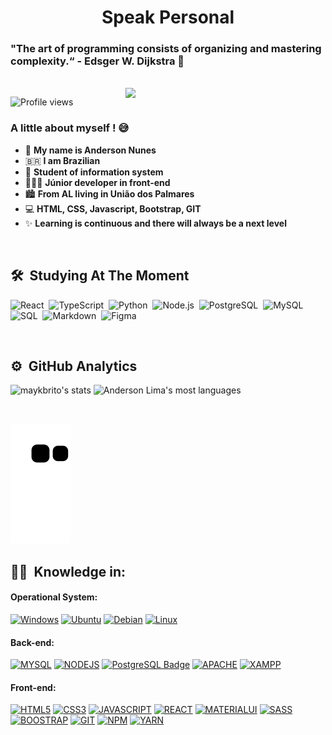 <h1 align="center">Speak Personal </h1>
<h3> "The art of programming consists of organizing and mastering complexity.“ - Edsger W. Dijkstra 🚀 </h3>

<br>

<img align="right" src="https://raw.githubusercontent.com/gist/AndersonLima12/96fc7ed3e0040c8d4c488944f6168a6e/raw/57527588ce3f5cfd6fd5d98cd4dbc6ae5acf934f/githubcard.svg" width="320" /> 

<p align="left"> <img src="https://komarev.com/ghpvc/?username=AndersonLima12&color=yellow" alt="Profile views" /> </p>



### A little about myself ! 😅

- 🙆 **My name is Anderson Nunes**
- 🇧🇷 **I am Brazilian** 
- 🧠 **Student of information system** 
- 👨🏼‍💻 **Júnior developer in front-end**
- 🏙 **From AL living in União dos Palmares**
- 💻 **HTML, CSS, Javascript, Bootstrap, GIT**
- ✨ **Learning is continuous and there will always be a next level**

<br/>

## 🛠 &nbsp;Studying At The Moment

![React](https://img.shields.io/badge/-React-05122A?style=flat&logo=react)&nbsp;
![TypeScript](https://img.shields.io/badge/-TypeScript-05122A?style=flat&logo=typescript)&nbsp;
![Python](https://img.shields.io/badge/-Python-05122A?style=flat&logo=python)&nbsp;
![Node.js](https://img.shields.io/badge/-Node.js-05122A?style=flat&logo=node.js)&nbsp;
![PostgreSQL](https://img.shields.io/badge/-PostgreSQL-05122A?style=flat&logo=PostgreSQL)&nbsp;
![MySQL](https://img.shields.io/badge/-MySQL-05122A?style=flat&logo=mysql)&nbsp;
![SQL](https://img.shields.io/badge/-SQLite-05122A?style=flat&logo=SQLite)&nbsp;
![Markdown](https://img.shields.io/badge/-Markdown-05122A?style=flat&logo=markdown)&nbsp;
![Figma](https://img.shields.io/badge/-Figma-05122A?style=flat&logo=figma)&nbsp;

<br/>

## ⚙️ &nbsp;GitHub Analytics
<p align="left" margin="50em">
<img width="420em"  src="https://github-readme-stats.vercel.app/api?username=AndersonLima12&show_icons=true&theme=radical" alt="maykbrito's stats"/>
<img width="350em" src="https://github-readme-stats.vercel.app/api/top-langs/?username=AndersonLima12&layout=compact&theme=vue-dark" alt="Anderson Lima's most languages"/>
</p>

<br/>

![Snake animation](https://github.com/AndersonLima12/AndersonLima12/blob/output/github-contribution-grid-snake.svg)

## 👨‍💻 &nbsp;Knowledge in: 

<!--
#### Integrated Development Environment:

[![INTELLIJIDEA](https://img.shields.io/badge/IntelliJIDEA-000000.svg?style=for-the-badge&logo=intellij-idea&logoColor=white)](#)
[![NOTEPAD++](https://img.shields.io/badge/Notepad++-90E59A.svg?style=for-the-badge&logo=notepad%2B%2B&logoColor=black)](#)
[![VISUALSTUDIO](https://img.shields.io/badge/Visual_Studio-5C2D91?style=for-the-badge&logo=visual%20studio&logoColor=white)](#)


#### PC Settings:

[![Debian](https://img.shields.io/badge/Debian-A81D33?style=for-the-badge&logo=debian&logoColor=white)](#)
[![RAM](https://img.shields.io/badge/RAM-6GB-%230071C5.svg?&style=for-the-badge&logoColor=white)](#)
[![COREI5](https://img.shields.io/badge/Intel-Core_i5_10th-0071C5?style=for-the-badge&logo=intel&logoColor=white)](#)
[![NVIDIA 2GB](https://img.shields.io/badge/NVIDIA-930M-76B900?style=for-the-badge&logo=nvidia&logoColor=white)](#)

-->

#### Operational System:

[![Windows](https://img.shields.io/badge/Windows-0078D6?style=for-the-badge&logo=windows&logoColor=white)](#)
[![Ubuntu](https://img.shields.io/badge/Ubuntu-E95420?style=for-the-badge&logo=ubuntu&logoColor=white)](#)
[![Debian](https://img.shields.io/badge/Debian-A81D33?style=for-the-badge&logo=debian&logoColor=white)](#)
[![Linux](https://img.shields.io/badge/Linux-yellow?style=for-the-badge&logo=linux&logoColor=white)](#)

#### Back-end:

[![MYSQL](https://img.shields.io/badge/MySQL-005C84?style=for-the-badge&logo=mysql&logoColor=white)](#)
[![NODEJS](https://img.shields.io/badge/Node.js-339933?style=for-the-badge&logo=nodedotjs&logoColor=white)](#)
[![PostgreSQL Badge](https://img.shields.io/badge/PostgreSQL-4169E1?logo=postgresql&logoColor=fff&style=for-the-badge)](#)
[![APACHE](https://img.shields.io/badge/Apache-D22128?style=for-the-badge&logo=Apache&logoColor=white)](#)
[![XAMPP](https://img.shields.io/badge/Xampp-F37623?style=for-the-badge&logo=xampp&logoColor=white)](#)

#### Front-end:

[![HTML5](https://img.shields.io/badge/HTML5-E34F26?style=for-the-badge&logo=html5&logoColor=white)](#)
[![CSS3](https://img.shields.io/badge/CSS3-1572B6?style=for-the-badge&logo=css3&logoColor=white)](#)
[![JAVASCRIPT](https://img.shields.io/badge/JavaScript-323330?style=for-the-badge&logo=javascript&logoColor=F7DF1E)](#)
[![REACT](https://img.shields.io/badge/React-20232A?style=for-the-badge&logo=react&logoColor=61DAFB)](#)
[![MATERIALUI](https://img.shields.io/badge/Material%20UI-007FFF?style=for-the-badge&logo=mui&logoColor=white)](#)
[![SASS](https://img.shields.io/badge/Sass-CC6699?style=for-the-badge&logo=sass&logoColor=white)](#)
[![BOOSTRAP](https://img.shields.io/badge/Bootstrap-563D7C?style=for-the-badge&logo=bootstrap&logoColor=white)](#)
[![GIT](https://img.shields.io/badge/GIT-E44C30?style=for-the-badge&logo=git&logoColor=white)](#)
[![NPM](https://img.shields.io/badge/npm-CB3837?style=for-the-badge&logo=npm&logoColor=white)](#)
[![YARN](https://img.shields.io/badge/Yarn-2C8EBB?style=for-the-badge&logo=yarn&logoColor=white)](#)


